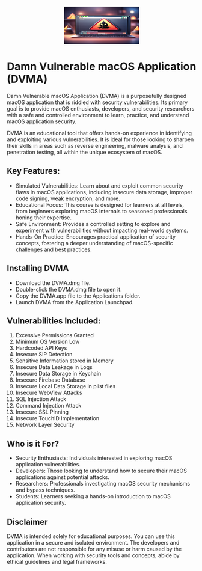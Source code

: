 <p align="center">
  <img src="logo.png" width="200" height="100"/>
</p>

# Damn Vulnerable macOS Application (DVMA)
Damn Vulnerable macOS Application (DVMA) is a purposefully designed macOS application that is riddled with security vulnerabilities. Its primary goal is to provide macOS enthusiasts, developers, and security researchers with a safe and controlled environment to learn, practice, and understand macOS application security.

DVMA is an educational tool that offers hands-on experience in identifying and exploiting various vulnerabilities. It is ideal for those looking to sharpen their skills in areas such as reverse engineering, malware analysis, and penetration testing, all within the unique ecosystem of macOS.

## Key Features:

* Simulated Vulnerabilities: Learn about and exploit common security flaws in macOS applications, including insecure data storage, improper code signing, weak encryption, and more.
* Educational Focus: This course is designed for learners at all levels, from beginners exploring macOS internals to seasoned professionals honing their expertise.
* Safe Environment: Provides a controlled setting to explore and experiment with vulnerabilities without impacting real-world systems.
* Hands-On Practice: Encourages practical application of security concepts, fostering a deeper understanding of macOS-specific challenges and best practices.

## Installing DVMA
* Download the DVMA.dmg file.
* Double-click the DVMA.dmg file to open it.
* Copy the DVMA.app file to the Applications folder.
* Launch DVMA from the Application Launchpad.
  
## Vulnerabilities Included:

1. Excessive Permissions Granted
2. Minimum OS Version Low
3. Hardcoded API Keys
4. Insecure SIP Detection
5. Sensitive Information stored in Memory
6. Insecure Data Leakage in Logs
7. Insecure Data Storage in Keychain
8. Insecure Firebase Database
9. Insecure Local Data Storage in plist files
10. Insecure WebView Attacks
11. SQL Injection Attack
12. Command Injection Attack
13. Insecure SSL Pinning
14. Insecure TouchID Implementation
15. Network Layer Security

## Who is it For?

* Security Enthusiasts: Individuals interested in exploring macOS application vulnerabilities.
* Developers: Those looking to understand how to secure their macOS applications against potential attacks.
* Researchers: Professionals investigating macOS security mechanisms and bypass techniques.
* Students: Learners seeking a hands-on introduction to macOS application security.

## Disclaimer
DVMA is intended solely for educational purposes. You can use this application in a secure and isolated environment. The developers and contributors are not responsible for any misuse or harm caused by the application. When working with security tools and concepts, abide by ethical guidelines and legal frameworks.

